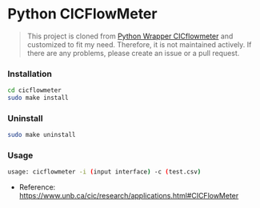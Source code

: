 # Python CICFlowMeter

> This project is cloned from [Python Wrapper CICflowmeter](https://gitlab.com/hieulw/cicflowmeter) and customized to fit my need. Therefore, it is not maintained actively. If there are any problems, please create an issue or a pull request.  


### Installation
```sh
cd cicflowmeter
sudo make install
```

### Uninstall
```sh
sudo make uninstall
```

### Usage
```sh
usage: cicflowmeter -i (input interface) -c (test.csv)

```


- Reference: https://www.unb.ca/cic/research/applications.html#CICFlowMeter
